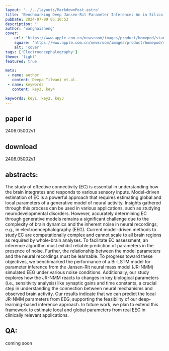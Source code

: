 ```yaml
---
layout: '../../layouts/MarkdownPost.astro'
title: 'Benchmarking Deep Jansen-Rit Parameter Inference: An in Silico Study'
pubDate: 2024-07-09 05:10:53
description: ''
author: 'wanghaisheng'
cover:
    url: 'https://www.apple.com.cn/newsroom/images/product/homepod/standard/Apple-HomePod-hero-230118_big.jpg.large_2x.jpg'
    square: 'https://www.apple.com.cn/newsroom/images/product/homepod/standard/Apple-HomePod-hero-230118_big.jpg.large_2x.jpg'
    alt: 'cover'
tags: ['Electroencephalography'] 
theme: 'light'
featured: true

meta:
 - name: author
   content: Deepa Tilwani et.al.
 - name: keywords
   content: key3, key4

keywords: key1, key2, key3
---
```


## paper id
2406.05002v1
## download
[2406.05002v1](http://arxiv.org/abs/2406.05002v1)
## abstracts:
The study of effective connectivity (EC) is essential in understanding how the brain integrates and responds to various sensory inputs. Model-driven estimation of EC is a powerful approach that requires estimating global and local parameters of a generative model of neural activity. Insights gathered through this process can be used in various applications, such as studying neurodevelopmental disorders. However, accurately determining EC through generative models remains a significant challenge due to the complexity of brain dynamics and the inherent noise in neural recordings, e.g., in electroencephalography (EEG). Current model-driven methods to study EC are computationally complex and cannot scale to all brain regions as required by whole-brain analyses. To facilitate EC assessment, an inference algorithm must exhibit reliable prediction of parameters in the presence of noise. Further, the relationship between the model parameters and the neural recordings must be learnable. To progress toward these objectives, we benchmarked the performance of a Bi-LSTM model for parameter inference from the Jansen-Rit neural mass model (JR-NMM) simulated EEG under various noise conditions. Additionally, our study explores how the JR-NMM reacts to changes in key biological parameters (i.e., sensitivity analysis) like synaptic gains and time constants, a crucial step in understanding the connection between neural mechanisms and observed brain activity. Our results indicate that we can predict the local JR-NMM parameters from EEG, supporting the feasibility of our deep-learning-based inference approach. In future work, we plan to extend this framework to estimate local and global parameters from real EEG in clinically relevant applications.
## QA:
coming soon

